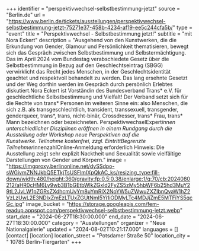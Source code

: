 +++
identifier = "perspektivwechsel-selbstbestimmung-jetzt"
source = "Berlin.de"
url = "https://www.berlin.de/tickets/ausstellungen/perspektivwechsel-selbstbestimmung-jetzt-75271e37-458b-4234-af19-ee5c244cfa5b/"
type = "event"
title = "Perspektivwechsel - Selbstbestimmung jetzt!"
subtitle = "mit Nora Eckert"
description = "Ausgehend von den Kunstwerken, die die Erkundung von Gender, Glamour und Persönlichkeit thematisieren, bewegt sich das Gespräch zwischen Selbstbestimmung und Selbstermächtigung. Das im April 2024 vom Bundestag verabschiedete Gesetz über die Selbstbestimmung in Bezug auf den Geschlechtseintrag (SBGG) verwirklicht das Recht jedes Menschen, in der Geschlechtsidentität geachtet und respektvoll behandelt zu werden. Das lang ersehnte Gesetzt und der Weg dorthin werden im Gespräch durch persönlich Erlebtes diskutiert.Nora Eckert ist Vorständin des Bundesverband Trans* e.V. für geschlechtliche Selbstbestimmung und Vielfalt! Der Verband setzt sich für die Rechte von trans* Personen im weiteren Sinne ein: also Menschen, die sich z.B. als transgeschlechtlich, transident, transsexuell, transgender, genderqueer, trans*, trans, nicht-binär, Crossdresser, trans* Frau, trans* Mann bezeichnen oder bezeichneten. PerspektivwechselExpert*innen unterschiedlicher Disziplinen eröffnen in einem Rundgang durch die Ausstellung oder Workshop neue Perspektiven auf die Kunstwerke. Teilnahme kostenfrei, zzgl. EintrittBegrenzte Teilnehmer*innenzahlOnline-Anmeldung erforderlich Hinweis: Die Ausstellung zeigt sehr explizit Nacktheit und Sexualität sowie vielfältige Darstellungen von Gender und Körpern."
image = "https://imgproxy.berlinonline.net/dySSdpo-sWGivmZNNJkbQ5ETkjTsUSFlmIXpQkAC_ks/resizing_type:fill-down/width:480/height:360/gravity:fp:0.5:0.38/enlarge:1/q:70/cb:2024080212/aHR0cHM6Ly9wb3B1bGEtbWlkZGxld2FyZS5zMy5hbWF6b25hd3MuY29tL2JvLW1pZGRsZXdhcmUvYm8uYmRlX2NoYW5uZWwuZXZlbnQvaW1hZ2VzLzUwL2E3NDIxZmEzLTUxZGUtNmI5Yi1iODMyLTc4MDJjZmE5MTFiYS5qcGc.jpg"
image_bucket = "https://storage.googleapis.com/fem-readup.appspot.com/perspektivwechsel-selbstbestimmung-jetzt.webp"
start_date = "2024-06-27T18:30:00.000"
end_date = "2024-06-27T18:30:00.000"
category = "Ausstellungen"
organizer = "Neue Nationalgalerie"
updated = "2024-08-02T10:21:17.000"
languages = []
[contact]
[location]
location_street = "Potsdamer Straße 50"
location_city = " 10785 Berlin-Tiergarten"
+++